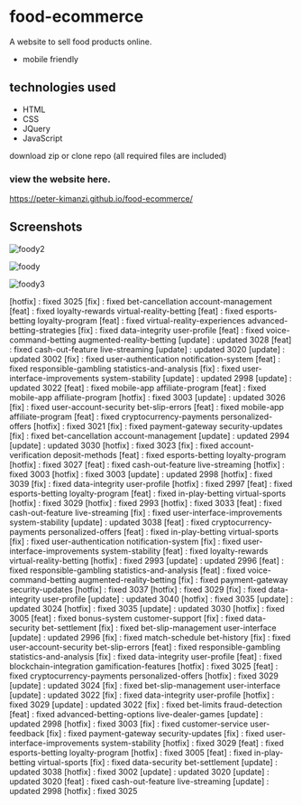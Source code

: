 # food-ecommerce

A website to sell food products online.

* mobile friendly

## technologies used

* HTML
* CSS
* JQuery
* JavaScript

download zip or clone repo (all required files are included)

### view the website here.

https://peter-kimanzi.github.io/food-ecommerce/


## Screenshots

![foody2](https://user-images.githubusercontent.com/71552773/205292467-c0c82227-eb98-4f2c-ad01-6ac64232dac4.PNG)

![foody](https://user-images.githubusercontent.com/71552773/205292439-432dc63d-d6a9-4f1b-aacb-b72d10f80151.PNG)

![foody3](https://user-images.githubusercontent.com/71552773/205292490-dfcc1bd5-09c5-4eb7-9ae3-95a88bfd2779.PNG)

[hotfix] : fixed 3025
[fix] : fixed bet-cancellation account-management
[feat] : fixed loyalty-rewards virtual-reality-betting
[feat] : fixed esports-betting loyalty-program
[feat] : fixed virtual-reality-experiences advanced-betting-strategies
[fix] : fixed data-integrity user-profile
[feat] : fixed voice-command-betting augmented-reality-betting
[update] : updated 3028
[feat] : fixed cash-out-feature live-streaming
[update] : updated 3020
[update] : updated 3002
[fix] : fixed user-authentication notification-system
[feat] : fixed responsible-gambling statistics-and-analysis
[fix] : fixed user-interface-improvements system-stability
[update] : updated 2998
[update] : updated 3022
[feat] : fixed mobile-app affiliate-program
[feat] : fixed mobile-app affiliate-program
[hotfix] : fixed 3003
[update] : updated 3026
[fix] : fixed user-account-security bet-slip-errors
[feat] : fixed mobile-app affiliate-program
[feat] : fixed cryptocurrency-payments personalized-offers
[hotfix] : fixed 3021
[fix] : fixed payment-gateway security-updates
[fix] : fixed bet-cancellation account-management
[update] : updated 2994
[update] : updated 3030
[hotfix] : fixed 3023
[fix] : fixed account-verification deposit-methods
[feat] : fixed esports-betting loyalty-program
[hotfix] : fixed 3027
[feat] : fixed cash-out-feature live-streaming
[hotfix] : fixed 3003
[hotfix] : fixed 3003
[update] : updated 2998
[hotfix] : fixed 3039
[fix] : fixed data-integrity user-profile
[hotfix] : fixed 2997
[feat] : fixed esports-betting loyalty-program
[feat] : fixed in-play-betting virtual-sports
[hotfix] : fixed 3029
[hotfix] : fixed 2993
[hotfix] : fixed 3033
[feat] : fixed cash-out-feature live-streaming
[fix] : fixed user-interface-improvements system-stability
[update] : updated 3038
[feat] : fixed cryptocurrency-payments personalized-offers
[feat] : fixed in-play-betting virtual-sports
[fix] : fixed user-authentication notification-system
[fix] : fixed user-interface-improvements system-stability
[feat] : fixed loyalty-rewards virtual-reality-betting
[hotfix] : fixed 2993
[update] : updated 2996
[feat] : fixed responsible-gambling statistics-and-analysis
[feat] : fixed voice-command-betting augmented-reality-betting
[fix] : fixed payment-gateway security-updates
[hotfix] : fixed 3037
[hotfix] : fixed 3029
[fix] : fixed data-integrity user-profile
[update] : updated 3040
[hotfix] : fixed 3035
[update] : updated 3024
[hotfix] : fixed 3035
[update] : updated 3030
[hotfix] : fixed 3005
[feat] : fixed bonus-system customer-support
[fix] : fixed data-security bet-settlement
[fix] : fixed bet-slip-management user-interface
[update] : updated 2996
[fix] : fixed match-schedule bet-history
[fix] : fixed user-account-security bet-slip-errors
[feat] : fixed responsible-gambling statistics-and-analysis
[fix] : fixed data-integrity user-profile
[feat] : fixed blockchain-integration gamification-features
[hotfix] : fixed 3025
[feat] : fixed cryptocurrency-payments personalized-offers
[hotfix] : fixed 3029
[update] : updated 3024
[fix] : fixed bet-slip-management user-interface
[update] : updated 3022
[fix] : fixed data-integrity user-profile
[hotfix] : fixed 3029
[update] : updated 3022
[fix] : fixed bet-limits fraud-detection
[feat] : fixed advanced-betting-options live-dealer-games
[update] : updated 2998
[hotfix] : fixed 3003
[fix] : fixed customer-service user-feedback
[fix] : fixed payment-gateway security-updates
[fix] : fixed user-interface-improvements system-stability
[hotfix] : fixed 3029
[feat] : fixed esports-betting loyalty-program
[hotfix] : fixed 3005
[feat] : fixed in-play-betting virtual-sports
[fix] : fixed data-security bet-settlement
[update] : updated 3038
[hotfix] : fixed 3002
[update] : updated 3020
[update] : updated 3020
[feat] : fixed cash-out-feature live-streaming
[update] : updated 2998
[hotfix] : fixed 3025
